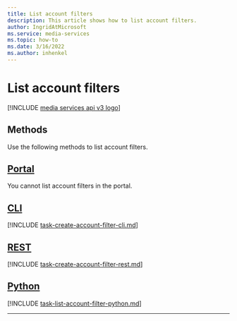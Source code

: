 ```yaml
---
title: List account filters
description: This article shows how to list account filters.
author: IngridAtMicrosoft
ms.service: media-services
ms.topic: how-to
ms.date: 3/16/2022
ms.author: inhenkel
---
```


# List account filters

[!INCLUDE [media services api v3 logo](./includes/v3-hr.md)]

## Methods

Use the following methods to list account filters.

## [Portal](#tab/portal/)

You cannot list account filters in the portal.

## [CLI](#tab/cli/)

[!INCLUDE [task-create-account-filter-cli.md](./includes/task-list-account-filter-cli.md)]

## [REST](#tab/rest/)

[!INCLUDE [task-create-account-filter-rest.md](./includes/task-list-account-filter-rest.md)]

## [Python](#tab/python/)

[!INCLUDE [task-list-account-filter-python.md](./includes/task-list-account-filter-python.md)]

---
